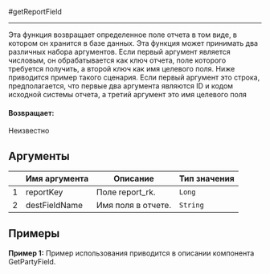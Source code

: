 #getReportField

---

Эта функция возвращает определенное поле отчета в том виде, в котором он хранится в базе данных.
Эта функция может принимать два различных набора аргументов.
Если первый аргумент является числовым, он обрабатывается как ключ отчета, поле которого требуется получить,
а второй ключ как имя целевого поля. Ниже приводится пример такого сценария.
Если первый аргумент это строка, предполагается, что первые два аргумента являются ID и кодом исходной системы отчета, а третий аргумент это имя целевого поля

#### Возвращает:

Неизвестно

## Аргументы

|  | Имя аргумента | Описание | Тип значения |
| --- | --- | --- | --- |
| 1 | reportKey | Поле report_rk. | `Long` |
| 2 | destFieldName | Имя поля в отчете. | `String` |

## Примеры

**Пример 1:** Пример использования приводится в описании компонента GetPartyField.

